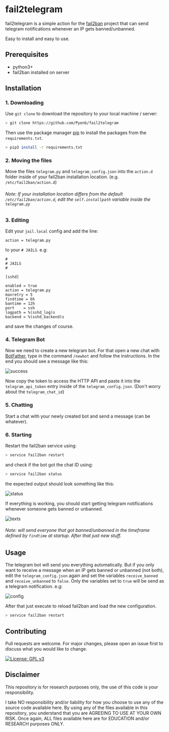 # fail2telegram

fail2telegram is a simple action for the [fail2ban](https://github.com/fail2ban/fail2ban) project that can send telegram notifications whenever an IP gets banned/unbanned.

Easy to install and easy to use.

## Prerequisites

- python3+
- fail2ban installed on server

## Installation

### 1. Downloading

Use `git clone` to download the repository to your local machine / server:

```bash
> git clone https://github.com/Pyenb/fail2telegram
```

Then use the package manager [pip](https://pip.pypa.io/en/stable/) to install the packages from the `requirements.txt`.

```bash
> pip3 install -r requirements.txt
```

### 2. Moving the files

Move the files `telegram.py` and `telegram_config.json` into the `action.d` folder inside of your fail2ban installation location. (e.g. `/etc/fail2ban/action.d`)

###### Note: If your installation location differs from the default `/etc/fail2ban/action.d`, edit the `self.installpath` variable inside the `telegram.py`

### 3. Editing

Edit your `jail.local` config and add the line:

```
action = telegram.py
```

to your `# JAILS`. e.g:

```
#
# JAILS
#

[sshd]

enabled = true
action = telegram.py
maxretry = 5
findtime = 6h
bantime = 12h
port    = ssh
logpath = %(sshd_log)s
backend = %(sshd_backend)s
```

and save the changes of course.

### 4. Telegram Bot

Now we need to create a new telegram bot. For that open a new chat with [BotFather](https://telegram.me/botfather), type in the command `/newbot` and follow the instructions. In the end you should see a message like this:

![success](https://i.imgur.com/ugOzB1B.png)

Now copy the token to access the HTTP API and paste it into the `telegram_api_token` entry inside of the `telegram_config.json`. (Don't worry about the `telegram_chat_id`)

### 5. Chatting

Start a chat with your newly created bot and send a message (can be whatever).

### 6. Starting

Restart the fail2ban service using:

```bash
> service fail2ban restart
```

and check if the bot got the chat ID using:

```bash
> service fail2ban status
```

the expected output should look something like this:

![status](https://i.imgur.com/wArFf0Q.png)

If everything is working, you should start getting telegram notifications whenever someone gets banned or unbanned.

![texts](https://i.imgur.com/GcAVd5R.png)

###### Note: will send everyone that got banned/unbanned in the timeframe defined by `findtime` at startup. After that just new stuff.

## Usage

The telegram bot will send you everything automatically. But if you only want to receive a message when an IP gets banned or unbanned (not both), edit the `telegram_config.json` again and set the variables `receive_banned` and `receive_unbanned` to `false`. Only the variables set to `true` will be send as a telegram notification. e.g:

![config](https://i.imgur.com/OjWNHwl.png)

After that just execute to reload fail2ban and load the new configuration.

```bash
> service fail2ban restart
```

## Contributing
Pull requests are welcome. For major changes, please open an issue first to discuss what you would like to change.

[![License: GPL v3](https://img.shields.io/badge/License-GPLv3-blue.svg)](https://www.gnu.org/licenses/gpl-3.0)

## Disclaimer
This repository is for research purposes only, the use of this code is your responsibility.

I take NO responsibility and/or liability for how you choose to use any of the source code available here. By using any of the files available in this repository, you understand that you are AGREEING TO USE AT YOUR OWN RISK. Once again, ALL files available here are for EDUCATION and/or RESEARCH purposes ONLY.
